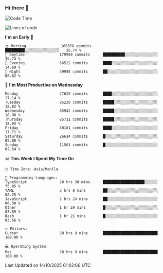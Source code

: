 ### Hi there 👋

<!--START_SECTION:waka-->
![Code Time](http://img.shields.io/badge/Code%20Time-6%2C388%20hrs%2017%20mins-blue)

![Lines of code](https://img.shields.io/badge/From%20Hello%20World%20I%27ve%20Written-149.3%20million%20lines%20of%20code-blue)

**I'm an Early 🐤** 

```text
🌞 Morning                166378 commits      █████████░░░░░░░░░░░░░░░░   36.74 % 
🌆 Daytime                179960 commits      ██████████░░░░░░░░░░░░░░░   39.74 % 
🌃 Evening                66522 commits       ████░░░░░░░░░░░░░░░░░░░░░   14.69 % 
🌙 Night                  39948 commits       ██░░░░░░░░░░░░░░░░░░░░░░░   08.82 % 
```
📅 **I'm Most Productive on Wednesday** 

```text
Monday                   77629 commits       ████░░░░░░░░░░░░░░░░░░░░░   17.14 % 
Tuesday                  85230 commits       █████░░░░░░░░░░░░░░░░░░░░   18.82 % 
Wednesday                85942 commits       █████░░░░░░░░░░░░░░░░░░░░   18.98 % 
Thursday                 85711 commits       █████░░░░░░░░░░░░░░░░░░░░   18.93 % 
Friday                   80181 commits       ████░░░░░░░░░░░░░░░░░░░░░   17.71 % 
Saturday                 26614 commits       █░░░░░░░░░░░░░░░░░░░░░░░░   05.88 % 
Sunday                   11501 commits       █░░░░░░░░░░░░░░░░░░░░░░░░   02.54 % 
```


📊 **This Week I Spent My Time On** 

```text
🕑︎ Time Zone: Asia/Manila

💬 Programming Languages: 
TypeScript               28 hrs 38 mins      ███████████████████░░░░░░   75.05 % 
YAML                     3 hrs 8 mins        ██░░░░░░░░░░░░░░░░░░░░░░░   08.25 % 
JavaScript               2 hrs 24 mins       ██░░░░░░░░░░░░░░░░░░░░░░░   06.30 % 
Other                    1 hr 29 mins        █░░░░░░░░░░░░░░░░░░░░░░░░   03.89 % 
Bash                     1 hr 21 mins        █░░░░░░░░░░░░░░░░░░░░░░░░   03.56 % 

🔥 Editors: 
Cursor                   38 hrs 9 mins       █████████████████████████   100.00 % 

💻 Operating System: 
Mac                      38 hrs 9 mins       █████████████████████████   100.00 % 
```


 Last Updated on 14/10/2025 01:02:06 UTC
<!--END_SECTION:waka-->


<!--
**rad182/rad182** is a ✨ _special_ ✨ repository because its `README.md` (this file) appears on your GitHub profile.

Here are some ideas to get you started:

- 🔭 I’m currently working on ...
- 🌱 I’m currently learning ...
- 👯 I’m looking to collaborate on ...
- 🤔 I’m looking for help with ...
- 💬 Ask me about ...
- 📫 How to reach me: ...
- 😄 Pronouns: ...
- ⚡ Fun fact: ...
-->
